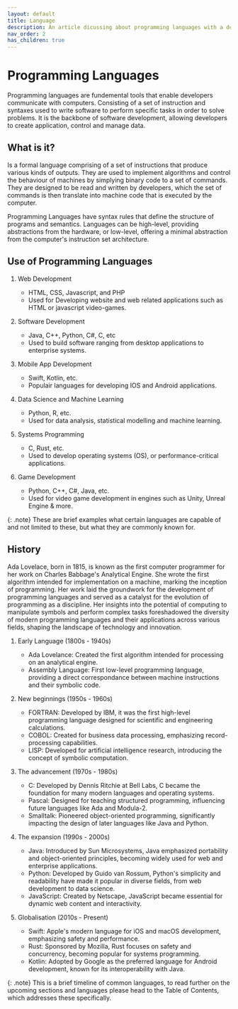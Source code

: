 ```yaml
---
layout: default
title: Language
description: An article dicussing about programming languages with a definition, use cases and History.
nav_order: 2
has_children: true
---
```


Programming Languages
======================

Programming languages are fundemental tools that enable developers communicate with computers. Consisting of a set of instruction and syntaxes used to write software to perform specific tasks in order to solve problems. It is the backbone of software development, allowing developers to create application, control and manage data. 


## What is it?

Is a formal language comprising of a set of instructions that produce various kinds of outputs. They are used to implement algorithms and control the behaviour of machines by simplying binary code to a set of commands. They are designed to be read and written by developers, which the set of commands is then translate into machine code that is executed by the computer.

Programming Languages have syntax rules that define the structure of programs and semantics. Languages can be high-level, providing abstractions from the hardware, or low-level, offering a minimal abstraction from the computer's instruction set architecture.


## Use of Programming Languages

1. Web Development

    - HTML, CSS, Javascript, and PHP
    - Used for Developing website and web related applications such as HTML or javascript video-games.
2. Software Development

    - Java, C++, Python, C#, C, etc
    - Used to build software ranging from desktop applications to enterprise systems.
3. Mobile App Development

    - Swift, Kotlin, etc.
    - Populair languages for developing IOS and Android applications.
4. Data Science and Machine Learning

    - Python, R, etc.
    - Used for data analysis, statistical modelling and machine learning.
5. Systems Programming

    - C, Rust, etc.
    - Used to develop operating systems (OS), or performance-critical applications.
6. Game Development

    - Python, C++, C#, Java, etc.
    - Used for video game development in engines such as Unity, Unreal Engine & more.

{: .note}
These are brief examples what certain languages are capable of and not limited to these, but what they are commonly known for.


## History

Ada Lovelace, born in 1815, is known as the first computer programmer for her work on Charles Babbage's Analytical Engine. She wrote the first algorithm intended for implementation on a machine, marking the inception of programming. Her work laid the groundwork for the development of programming languages and served as a catalyst for the evolution of programming as a discipline. Her insights into the potential of computing to manipulate symbols and perform complex tasks foreshadowed the diversity of modern programming languages and their applications across various fields, shaping the landscape of technology and innovation.

1. Early Language (1800s - 1940s)

    - Ada Lovelance: Created the first algorithm intended for processing on an analytical engine.
    - Assembly Language: First low-level programming language, providing a direct correspondance between machine instructions and their symbolic code.
2. New beginnings (1950s - 1960s)

    - FORTRAN: Developed by IBM, it was the first high-level programming language designed for scientific and engineering calculations.
    - COBOL: Created for business data processing, emphasizing record-processing capabilities.
    - LISP: Developed for artificial intelligence research, introducing the concept of symbolic computation.
3. The advancement (1970s - 1980s)

    - C: Developed by Dennis Ritchie at Bell Labs, C became the foundation for many modern languages and operating systems.
    - Pascal: Designed for teaching structured programming, influencing future languages like Ada and Modula-2.
    - Smalltalk: Pioneered object-oriented programming, significantly impacting the design of later languages like Java and Python.
4. The expansion (1990s - 2000s)

    - Java: Introduced by Sun Microsystems, Java emphasized portability and object-oriented principles, becoming widely used for web and enterprise applications.
    - Python: Developed by Guido van Rossum, Python's simplicity and readability have made it popular in diverse fields, from web development to data science.
    - JavaScript: Created by Netscape, JavaScript became essential for dynamic web content and interactivity.
5. Globalisation (2010s - Present)

    - Swift: Apple's modern language for iOS and macOS development, emphasizing safety and performance.
    - Rust: Sponsored by Mozilla, Rust focuses on safety and concurrency, becoming popular for systems programming.
    - Kotlin: Adopted by Google as the preferred language for Android development, known for its interoperability with Java.


{: .note}
This is a brief timeline of common languages, to read further on the upcoming sections and languages please head to the Table of Contents, which addresses these specifically.
